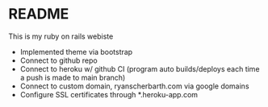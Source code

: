 # README

This is my ruby on rails webiste

- Implemented theme via bootstrap
- Connect to github repo
- Connect to heroku w/ github CI (program auto builds/deploys each time a push is made to main branch)
- Connect to custom domain, ryanscherbarth.com via google domains
- Configure SSL certificates through *.heroku-app.com
